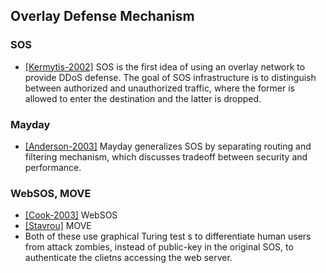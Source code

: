 ## Overlay Defense Mechanism


### SOS
- [[Kermytis-2002]](http://www.cs.columbia.edu/~angelos/Papers/sos.pdf) SOS is the first idea of using an overlay network to provide DDoS defense. The goal of SOS infrastructure is to distinguish between authorized and unauthorized traffic, where the former is allowed to enter the destination and the latter is dropped.

### Mayday
- [[Anderson-2003]](http://www.cs.cmu.edu/~dga/papers/mayday-usits2003/) Mayday generalizes SOS by separating routing and filtering mechanism, which discusses tradeoff between security and performance. 

### WebSOS, MOVE
- [[Cook-2003]](http://www.cs.columbia.edu/~angelos/Papers/websos-icon.pdf)  WebSOS
- [[Stavrou]](http://www.cs.columbia.edu/~angelos/Papers/2005/move-ndss.pdf)  MOVE
- Both of these use graphical Turing test s to differentiate human users from attack zombies, instead of public-key in the original SOS, to authenticate the clietns accessing the web server.
